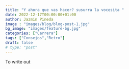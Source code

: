 ```yaml
---
title: "Y ahora que vas hacer? susurra la vocesita "
date: 2022-12-17T00:00:00+01:00
author: Jazmin Pineda
image : "images/blog/blog-post-1.jpg"
bg_image: "images/feature-bg.jpg"
categories: ["Carrera"]
tags: ["Consejos","Retro"]
draft: false
# type: "post"
---
```


To write out 